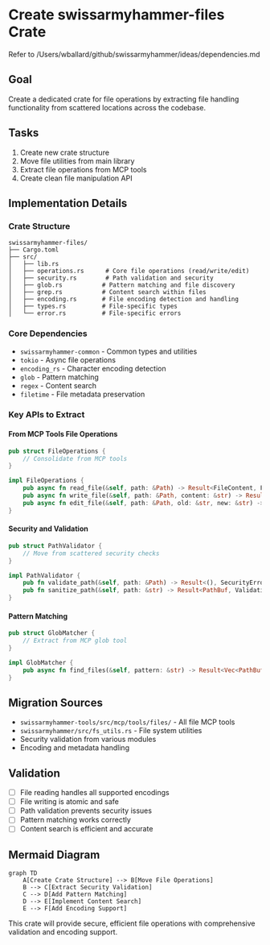 # Create swissarmyhammer-files Crate

Refer to /Users/wballard/github/swissarmyhammer/ideas/dependencies.md

## Goal

Create a dedicated crate for file operations by extracting file handling functionality from scattered locations across the codebase.

## Tasks

1. Create new crate structure
2. Move file utilities from main library
3. Extract file operations from MCP tools
4. Create clean file manipulation API

## Implementation Details

### Crate Structure
```
swissarmyhammer-files/
├── Cargo.toml
├── src/
│   ├── lib.rs
│   ├── operations.rs      # Core file operations (read/write/edit)
│   ├── security.rs        # Path validation and security
│   ├── glob.rs           # Pattern matching and file discovery
│   ├── grep.rs           # Content search within files
│   ├── encoding.rs       # File encoding detection and handling
│   ├── types.rs          # File-specific types
│   └── error.rs          # File-specific errors
```

### Core Dependencies
- `swissarmyhammer-common` - Common types and utilities
- `tokio` - Async file operations
- `encoding_rs` - Character encoding detection
- `glob` - Pattern matching
- `regex` - Content search
- `filetime` - File metadata preservation

### Key APIs to Extract

#### From MCP Tools File Operations
```rust
pub struct FileOperations {
    // Consolidate from MCP tools
}

impl FileOperations {
    pub async fn read_file(&self, path: &Path) -> Result<FileContent, FileError>;
    pub async fn write_file(&self, path: &Path, content: &str) -> Result<(), FileError>;
    pub async fn edit_file(&self, path: &Path, old: &str, new: &str) -> Result<EditResult, FileError>;
}
```

#### Security and Validation
```rust
pub struct PathValidator {
    // Move from scattered security checks
}

impl PathValidator {
    pub fn validate_path(&self, path: &Path) -> Result<(), SecurityError>;
    pub fn sanitize_path(&self, path: &str) -> Result<PathBuf, ValidationError>;
}
```

#### Pattern Matching
```rust
pub struct GlobMatcher {
    // Extract from MCP glob tool
}

impl GlobMatcher {
    pub async fn find_files(&self, pattern: &str) -> Result<Vec<PathBuf>, GlobError>;
}
```

## Migration Sources
- `swissarmyhammer-tools/src/mcp/tools/files/` - All file MCP tools
- `swissarmyhammer/src/fs_utils.rs` - File system utilities
- Security validation from various modules
- Encoding and metadata handling

## Validation

- [ ] File reading handles all supported encodings
- [ ] File writing is atomic and safe
- [ ] Path validation prevents security issues
- [ ] Pattern matching works correctly
- [ ] Content search is efficient and accurate

## Mermaid Diagram

```mermaid
graph TD
    A[Create Crate Structure] --> B[Move File Operations]
    B --> C[Extract Security Validation]
    C --> D[Add Pattern Matching]
    D --> E[Implement Content Search]
    E --> F[Add Encoding Support]
```

This crate will provide secure, efficient file operations with comprehensive validation and encoding support.